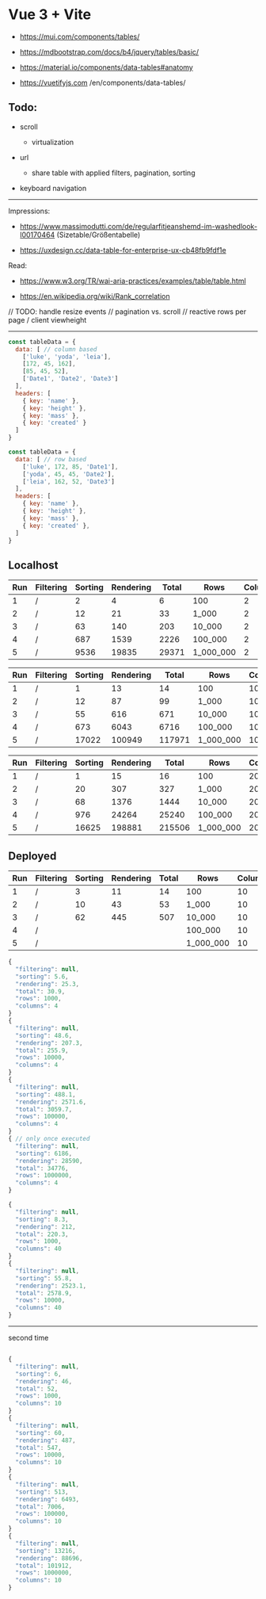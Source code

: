 # Vue 3 + Vite

- https://mui.com/components/tables/

- https://mdbootstrap.com/docs/b4/jquery/tables/basic/

- https://material.io/components/data-tables#anatomy

- https://vuetifyjs.com /en/components/data-tables/

## Todo:

- scroll
  - virtualization

- url
  - share table with applied filters, pagination, sorting

- keyboard navigation

---

Impressions:
- https://www.massimodutti.com/de/regularfitjeanshemd-im-washedlook-l00170464 (Sizetable/Größentabelle)

- https://uxdesign.cc/data-table-for-enterprise-ux-cb48fb9fdf1e

Read:
- https://www.w3.org/TR/wai-aria-practices/examples/table/table.html

- https://en.wikipedia.org/wiki/Rank_correlation

// TODO: handle resize events
// pagination vs. scroll
// reactive rows per page / client viewheight

---

```js
const tableData = {
  data: [ // column based
    ['luke', 'yoda', 'leia'],
    [172, 45, 162],
    [85, 45, 52],
    ['Date1', 'Date2', 'Date3']
  ],
  headers: [
    { key: 'name' },
    { key: 'height' },
    { key: 'mass' },
    { key: 'created' }
  ]
}
```
```js
const tableData = {
  data: [ // row based
    ['luke', 172, 85, 'Date1'],
    ['yoda', 45, 45, 'Date2'],
    ['leia', 162, 52, 'Date3']
  ],
  headers: [
    { key: 'name' },
    { key: 'height' },
    { key: 'mass' },
    { key: 'created' },
  ]
}
```

<!-- validate length of same rows over columns-->
<!-- validate matching enough headers for data arrays -->
<!-- validate same typeof each entries -->
<!-- filter by each column simpler -->

<!-- pass done entries vs. pass format method to format each entry  -->

<!-- // virtualization
// get single td height
// get visible table container height
// calculate max height: tdHeight * data.length = table height
// ^ makes the container scrollable
// calculate max visible td's
// assign a top height and display if in the current table view
// use an event listener on scroll to detect the position
// problems: always assign inline style, what happens if the scrollbar will be clicked?

// idea: fixed td elements
// will be automatically filled with the scroll position
// no overlapping cells -->

## Localhost

| Run | Filtering | Sorting | Rendering | Total | Rows | Columns |
|---|---|---|---|---|---|---|
| 1 | / | 2 | 4 | 6 | 100 | 2 |
| 2 | / | 12 | 21 | 33 | 1_000 | 2 |
| 3 | / | 63 | 140 | 203 | 10_000 | 2 |
| 4 | / | 687 | 1539 | 2226 | 100_000 | 2 |
| 5 | / | 9536 | 19835 | 29371 | 1_000_000 | 2 |

| Run | Filtering | Sorting | Rendering | Total | Rows | Columns |
|---|---|---|---|---|---|---|
| 1 | / | 1 | 13 | 14 | 100 | 10 |
| 2 | / | 12 | 87 | 99 | 1_000 | 10 |
| 3 | / | 55 | 616 | 671 | 10_000 | 10 |
| 4 | / | 673 | 6043 | 6716 | 100_000 | 10 |
| 5 | / | 17022 | 100949 | 117971 | 1_000_000 | 10 |

| Run | Filtering | Sorting | Rendering | Total | Rows | Columns |
|---|---|---|---|---|---|---|
| 1 | / | 1 | 15 | 16 | 100 | 20 |
| 2 | / | 20 | 307 | 327 | 1_000 | 20 |
| 3 | / | 68 | 1376 | 1444 | 10_000 | 20 |
| 4 | / | 976 | 24264 | 25240 | 100_000 | 20 |
| 5 | / | 16625 | 198881 | 215506 | 1_000_000 | 20 |

## Deployed

| Run | Filtering | Sorting | Rendering | Total | Rows | Columns |
|---|---|---|---|---|---|---|
| 1 | / | 3 | 11 | 14 | 100 | 10 |
| 2 | / | 10 | 43 | 53 | 1_000 | 10 |
| 3 | / | 62 | 445 | 507 | 10_000 | 10 |
| 4 | / |  |  |  | 100_000 | 10 |
| 5 | / |  |  |  | 1_000_000 | 10 |

```js
{
  "filtering": null,
  "sorting": 5.6,
  "rendering": 25.3,
  "total": 30.9,
  "rows": 1000,
  "columns": 4
}
{
  "filtering": null,
  "sorting": 48.6,
  "rendering": 207.3,
  "total": 255.9,
  "rows": 10000,
  "columns": 4
}
{
  "filtering": null,
  "sorting": 488.1,
  "rendering": 2571.6,
  "total": 3059.7,
  "rows": 100000,
  "columns": 4
}
{ // only once executed
  "filtering": null,
  "sorting": 6186,
  "rendering": 28590,
  "total": 34776,
  "rows": 1000000,
  "columns": 4
}
```

```js
{
  "filtering": null,
  "sorting": 8.3,
  "rendering": 212,
  "total": 220.3,
  "rows": 1000,
  "columns": 40
}
{
  "filtering": null,
  "sorting": 55.8,
  "rendering": 2523.1,
  "total": 2578.9,
  "rows": 10000,
  "columns": 40
}
```


---
second time
```js

{
  "filtering": null,
  "sorting": 6,
  "rendering": 46,
  "total": 52,
  "rows": 1000,
  "columns": 10
}
{
  "filtering": null,
  "sorting": 60,
  "rendering": 487,
  "total": 547,
  "rows": 10000,
  "columns": 10
}
{
  "filtering": null,
  "sorting": 513,
  "rendering": 6493,
  "total": 7006,
  "rows": 100000,
  "columns": 10
}
{
  "filtering": null,
  "sorting": 13216,
  "rendering": 88696,
  "total": 101912,
  "rows": 1000000,
  "columns": 10
}
```
